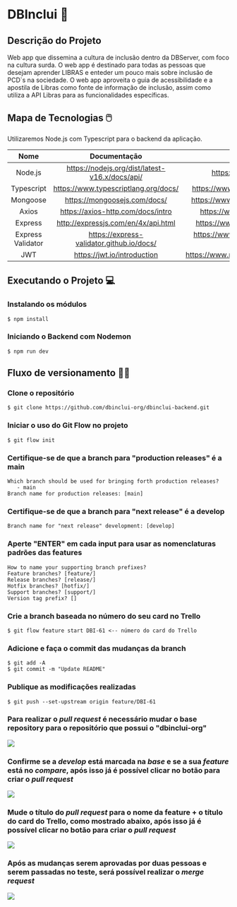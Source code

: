 
# DBInclui 💭

## Descrição do Projeto

Web app que dissemina a cultura de inclusão dentro da DBServer, com foco na cultura surda. O web app é destinado para todas as pessoas que desejam aprender LIBRAS e enteder um pouco mais sobre inclusão de PCD`s na sociedade. O web app aproveita o guia de acessibilidade e a apostila de Libras como fonte de informação de inclusão, assim como utiliza a API Libras para as funcionalidades específicas.

## Mapa de Tecnologias 🖱️

Utilizaremos Node.js com Typescript para o backend da aplicação.

|        Nome       	|                  Documentação                  	|                  Links dos pacotes               |
|:-----------------:	|:----------------------------------------------:	|:-----------------------------------------------:	|
| Node.js           	| https://nodejs.org/dist/latest-v16.x/docs/api/ 	| https://nodejs.org/en/download/                 	|
| Typescript        	| https://www.typescriptlang.org/docs/           	| https://www.npmjs.com/package/typescript        	|
| Mongoose          	| https://mongoosejs.com/docs/                   	| https://www.npmjs.com/package/mongoose          	|
| Axios             	| https://axios-http.com/docs/intro              	| https://www.npmjs.com/package/axios             	|
| Express           	| http://expressjs.com/en/4x/api.html            	| https://www.npmjs.com/package/express           	|
| Express Validator 	| https://express-validator.github.io/docs/      	| https://www.npmjs.com/package/express-validator 	|
| JWT               	| https://jwt.io/introduction                    	| https://www.npmjs.com/package/jsonwebtoken      	|

## Executando o Projeto 💻

### Instalando os módulos

```
$ npm install
```

### Iniciando o Backend com Nodemon

```
$ npm run dev
```

## Fluxo de versionamento 👨‍💻

### Clone o repositório

```
$ git clone https://github.com/dbinclui-org/dbinclui-backend.git
```

### Iniciar o uso do Git Flow no projeto
```
$ git flow init
```

### Certifique-se de que a branch para "production releases" é a main
```
Which branch should be used for bringing forth production releases?
   - main
Branch name for production releases: [main] 
```

### Certifique-se de que a branch para "next release" é a develop
```
Branch name for "next release" development: [develop] 
```

### Aperte "ENTER" em cada input para usar as nomenclaturas padrões das features
```
How to name your supporting branch prefixes?
Feature branches? [feature/] 
Release branches? [release/] 
Hotfix branches? [hotfix/] 
Support branches? [support/] 
Version tag prefix? []
```

### Crie a branch baseada no número do seu card no Trello
```
$ git flow feature start DBI-61 <-- número do card do Trello
```

### Adicione e faça o commit das mudanças da branch
```
$ git add -A
$ git commit -m "Update README"
```

### Publique as modificações realizadas
```
$ git push --set-upstream origin feature/DBI-61
```

### Para realizar o *pull request* é necessário mudar o base repository para o repositório que possui o "dbinclui-org"
<img src="https://i.imgur.com/2D3kkjl.png"/>

### Confirme se a *develop* está marcada na *base* e se a sua *feature* está no *compare*, após isso já é possível clicar no botão para criar o *pull request*
<img src="https://i.imgur.com/kRLdwkc.png"/>

### Mude o título do *pull request* para o nome da feature + o título do card do Trello, como mostrado abaixo, após isso já é possível clicar no botão para criar o *pull request*
<img src="https://i.imgur.com/AZywbED.png"/>

### Após as mudanças serem aprovadas por duas pessoas e serem passadas no teste, será possível realizar o *merge request*
<img src="https://i.imgur.com/V76w9Bh.png"/>


<!-- ## Commit Semântico ⚡

Pequenas alterações que não são novas funcionalidades.

```

chore: add Oyster build script

```

Semelhante a uma wiki; documentações etc.

```

docs: explain hat wobble

```

Criação de Nova funcionalidade.

```

feat: add beta sequence

```

Correção de bugs.

```

fix: remove error message

```

Refatoração de um código.

```

refactor: share logic 4d3d3d3

```

Alteração em estilos, formatação de código etc.

```

style: convert tabs to spaces

```

Criação de testes da sua aplicação.

```

test: ensure that increment

```

Para saber mais sobre os commits semânticos, [acesse este artigo](https://blog.geekhunter.com.br/o-que-e-commit-e-como-usar-commits-semanticos/). -->
